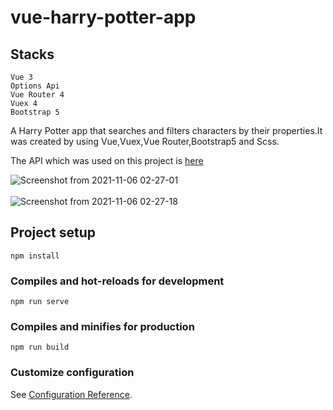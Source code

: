 # vue-harry-potter-app

## Stacks
```
Vue 3
Options Api
Vue Router 4
Vuex 4
Bootstrap 5
```

A Harry Potter app that searches and filters characters by their properties.It was created by using Vue,Vuex,Vue Router,Bootstrap5 and Scss.

The API which was used on this project is <a href="https://hp-api.onrender.com/" target="_blank">here</a>

![Screenshot from 2021-11-06 02-27-01](https://user-images.githubusercontent.com/67799995/140588905-2cf81fcb-c28d-4cb9-9454-499f659f828f.png)
<br>
<br>
![Screenshot from 2021-11-06 02-27-18](https://user-images.githubusercontent.com/67799995/140588911-d2991656-2cd5-4dfe-9550-1cfa134bdd72.png)

## Project setup
```
npm install
```

### Compiles and hot-reloads for development
```
npm run serve
```

### Compiles and minifies for production
```
npm run build
```

### Customize configuration
See [Configuration Reference](https://cli.vuejs.org/config/).
